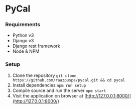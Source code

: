 # PyCal

### Requirements
* Python v3
* Django v3
* Django rest framework
* Node & NPM

### Setup
1. Clone the repository
`git clone https://github.com/raazpuspa/pycal.git && cd pycal`
2. Install dependencies
`npm run setup`
3. Compile source and run the server
`npm start`
4. Visit the application on browser at
[http://127.0.0.1:8000/](http://127.0.0.1:8000/)
